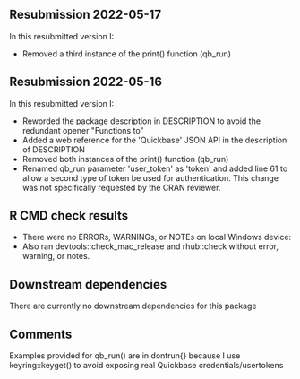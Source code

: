 ## Resubmission 2022-05-17
In this resubmitted version I:
* Removed a third instance of the print() function (qb_run)

## Resubmission 2022-05-16
In this resubmitted version I:
* Reworded the package description in DESCRIPTION to avoid the redundant opener "Functions to"
* Added a web reference for the 'Quickbase' JSON API in the description of DESCRIPTION
* Removed both instances of the print() function (qb_run)
* Renamed qb_run parameter 'user_token' as 'token' and added line 61 to allow a 
  second type of token be used for authentication. This change was not specifically 
  requested by the CRAN reviewer.

## R CMD check results
* There were no ERRORs, WARNINGs, or NOTEs on local Windows device:
* Also ran devtools::check_mac_release  and rhub::check without error, 
  warning, or notes.

## Downstream dependencies
There are currently no downstream dependencies for this package

## Comments
Examples provided for qb_run() are in dontrun{} because I use keyring::keyget()
to avoid exposing real Quickbase credentials/usertokens
